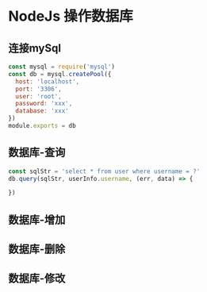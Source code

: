 # NodeJs 操作数据库

## 连接mySql
```js
const mysql = require('mysql')
const db = mysql.createPool({
  host: 'localhost',
  port: '3306',
  user: 'root',
  password: 'xxx',
  database: 'xxx'
})
module.exports = db
```

## 数据库-查询
```js
const sqlStr = 'select * from user where username = ?'
db.query(sqlStr, userInfo.username, (err, data) => {

})
```

## 数据库-增加

## 数据库-删除

## 数据库-修改

